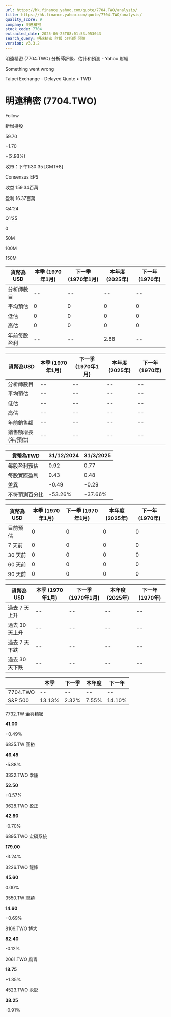 ```yaml
---
url: https://hk.finance.yahoo.com/quote/7704.TWO/analysis/
title: https://hk.finance.yahoo.com/quote/7704.TWO/analysis/
quality_score: 9
company: 明遠精密
stock_code: 7704
extracted_date: 2025-06-25T08:01:53.953043
search_query: 明遠精密 財報 分析師 預估
version: v3.3.2
---
```


明遠精密 (7704.TWO) 分析師評級、估計和預測 - Yahoo 財經


Something went wrong

 

Taipei Exchange - Delayed Quote • TWD 

# 明遠精密 (7704.TWO)

Follow

 

新增持股

59.70

+1.70

+(2.93%)

收市：下午1:30:35 [GMT+8]

Consensus EPS

收益 159.34百萬

盈利 16.37百萬

Q4'24

Q1'25

0

50M

100M

150M

| 貨幣為USD | 本季 (1970年1月) | 下一季 (1970年1月) | 本年度 (2025年) | 下一年 (1970年) |
| --- | --- | --- | --- | --- |
| 分析師數目 | -- | -- | -- | -- |
| 平均預估 | 0 | 0 | 0 | 0 |
| 低估 | 0 | 0 | 0 | 0 |
| 高估 | 0 | 0 | 0 | 0 |
| 年前每股盈利 | -- | -- | 2.88 | -- |

| 貨幣為USD | 本季 (1970年1月) | 下一季 (1970年1月) | 本年度 (2025年) | 下一年 (1970年) |
| --- | --- | --- | --- | --- |
| 分析師數目 | -- | -- | -- | -- |
| 平均預估 | -- | -- | -- | -- |
| 低估 | -- | -- | -- | -- |
| 高估 | -- | -- | -- | -- |
| 年前銷售額 | -- | -- | -- | -- |
| 銷售額增長 (年/預估) | -- | -- | -- | -- |

| 貨幣為TWD | 31/12/2024 | 31/3/2025 |
| --- | --- | --- |
| 每股盈利預估 | 0.92 | 0.77 |
| 每股實際盈利 | 0.43 | 0.48 |
| 差異 | -0.49 | -0.29 |
| 不符預測百分比 | -53.26% | -37.66% |

| 貨幣為USD | 本季 (1970年1月) | 下一季 (1970年1月) | 本年度 (2025年) | 下一年 (1970年) |
| --- | --- | --- | --- | --- |
| 目前預估 | 0 | 0 | 0 | 0 |
| 7 天前 | 0 | 0 | 0 | 0 |
| 30 天前 | 0 | 0 | 0 | 0 |
| 60 天前 | 0 | 0 | 0 | 0 |
| 90 天前 | 0 | 0 | 0 | 0 |

| 貨幣為USD | 本季 (1970年1月) | 下一季 (1970年1月) | 本年度 (2025年) | 下一年 (1970年) |
| --- | --- | --- | --- | --- |
| 過去 7 天上升 | -- | -- | -- | -- |
| 過去 30 天上升 | -- | -- | -- | -- |
| 過去 7 天下跌 | -- | -- | -- | -- |
| 過去 30 天下跌 | -- | -- | -- | -- |

|  | 本季 | 下一季 | 本年度 | 下一年 |
| --- | --- | --- | --- | --- |
| 7704.TWO | -- | -- | -- | -- |
| S&P 500 | 13.13% | 2.32% | 7.55% | 14.10% |

7732.TW  金興精密

**41.00**

+0.49%

6835.TW  圓裕

**46.45**

-5.88%

3332.TWO  幸康

**52.50**

+0.57%

3628.TWO  盈正

**42.80**

-0.70%

6895.TWO  宏碩系統

**179.00**

-3.24%

3226.TWO  龍鋒

**45.60**

0.00%

3550.TW  聯穎

**14.60**

+0.69%

8109.TWO  博大

**82.40**

-0.12%

2061.TWO  風青

**18.75**

+1.35%

4523.TWO  永彰

**38.25**

-0.91%